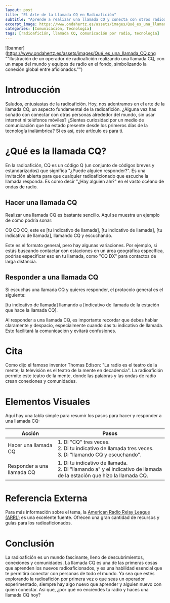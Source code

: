```yaml
---
layout: post
title: "El Arte de la Llamada CQ en Radioafición"
subtitle: "Aprende a realizar una llamada CQ y conecta con otros radioaficionados alrededor del mundo"
excerpt_image: https://www.ondahertz.es/assets/images/Qué_es_una_llamada_CQ.png
categories: [Comunicación, Tecnología]
tags: [radioafición, llamada CQ, comunicación por radio, tecnología]
---
```


![banner](https://www.ondahertz.es/assets/images/Qué_es_una_llamada_CQ.png ""Ilustración de un operador de radioafición realizando una llamada CQ, con un mapa del mundo y equipos de radio en el fondo, simbolizando la conexión global entre aficionados."")

# Introducción

Saludos, entusiastas de la radioafición. Hoy, nos adentramos en el arte de la llamada CQ, un aspecto fundamental de la radioafición. ¿Alguna vez has soñado con conectar con otras personas alrededor del mundo, sin usar internet ni teléfonos móviles? ¿Sientes curiosidad por un medio de comunicación que ha estado presente desde los primeros días de la tecnología inalámbrica? Si es así, este artículo es para ti.

# ¿Qué es la llamada CQ?

En la radioafición, CQ es un código Q (un conjunto de códigos breves y estandarizados) que significa "¿Puede alguien responder?". Es una invitación abierta para que cualquier radioaficionado que escuche la llamada responda. Es como decir "¿Hay alguien ahí?" en el vasto océano de ondas de radio.

## Hacer una llamada CQ

Realizar una llamada CQ es bastante sencillo. Aquí se muestra un ejemplo de cómo podría sonar:


CQ CQ CQ, este es [tu indicativo de llamada], [tu indicativo de llamada], [tu indicativo de llamada], llamando CQ y escuchando.


Este es el formato general, pero hay algunas variaciones. Por ejemplo, si estás buscando contactar con estaciones en un área geográfica específica, podrías especificar eso en tu llamada, como "CQ DX" para contactos de larga distancia.

## Responder a una llamada CQ

Si escuchas una llamada CQ y quieres responder, el protocolo general es el siguiente:


[tu indicativo de llamada] llamando a [indicativo de llamada de la estación que hace la llamada CQ].


Al responder a una llamada CQ, es importante recordar que debes hablar claramente y despacio, especialmente cuando das tu indicativo de llamada. Esto facilitará la comunicación y evitará confusiones.

# Cita

Como dijo el famoso inventor Thomas Edison: "La radio es el teatro de la mente; la televisión es el teatro de la mente en decadencia". La radioafición permite este teatro de la mente, donde las palabras y las ondas de radio crean conexiones y comunidades.

# Elementos Visuales

Aquí hay una tabla simple para resumir los pasos para hacer y responder a una llamada CQ:

| Acción | Pasos |
| --- | --- |
| Hacer una llamada CQ | 1. Di "CQ" tres veces. <br> 2. Di tu indicativo de llamada tres veces. <br> 3. Di "llamando CQ y escuchando". |
| Responder a una llamada CQ | 1. Di tu indicativo de llamada. <br> 2. Di "llamando a" y el indicativo de llamada de la estación que hizo la llamada CQ. |

# Referencia Externa

Para más información sobre el tema, la [American Radio Relay League (ARRL)](http://www.arrl.org/) es una excelente fuente. Ofrecen una gran cantidad de recursos y guías para los radioaficionados.

# Conclusión

La radioafición es un mundo fascinante, lleno de descubrimientos, conexiones y comunidades. La llamada CQ es una de las primeras cosas que aprenden los nuevos radioaficionados, y es una habilidad esencial que te permitirá conectar con personas de todo el mundo. Ya sea que estés explorando la radioafición por primera vez o que seas un operador experimentado, siempre hay algo nuevo que aprender y alguien nuevo con quien conectar. Así que, ¿por qué no enciendes tu radio y haces una llamada CQ hoy?